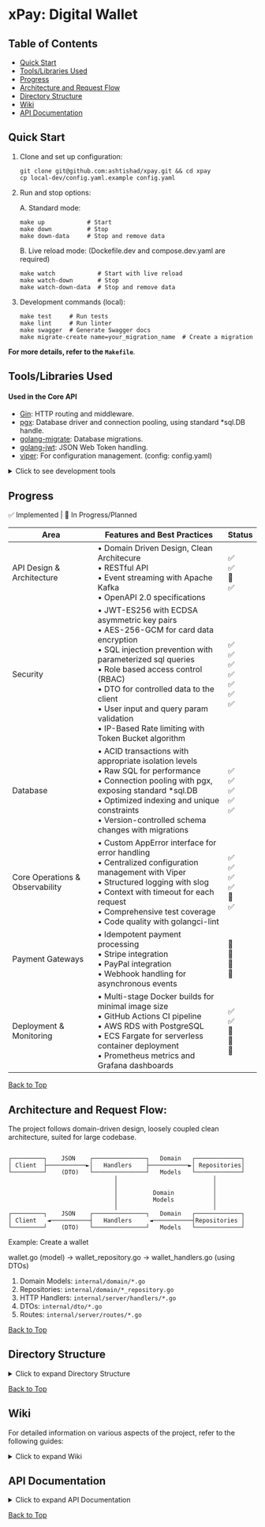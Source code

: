 # xPay: Digital Wallet
<a name="top"></a>

## Table of Contents
- [Quick Start](#quick-start)
- [Tools/Libraries Used](#toolslibraries-used)
- [Progress](#progress)
- [Architecture and Request Flow](#architecture-and-request-flow)
- [Directory Structure](#directory-structure)
- [Wiki](#wiki)
- [API Documentation](#api-documentation)

## Quick Start

1. Clone and set up configuration:
   ```
   git clone git@github.com:ashtishad/xpay.git && cd xpay
   cp local-dev/config.yaml.example config.yaml
   ```

2. Run and stop options:

   A. Standard mode:
   ```
   make up            # Start
   make down          # Stop
   make down-data     # Stop and remove data
   ```

   B. Live reload mode: (Dockefile.dev and compose.dev.yaml are required)
   ```
   make watch            # Start with live reload
   make watch-down       # Stop
   make watch-down-data  # Stop and remove data
   ```

3. Development commands (local):
   ```
   make test     # Run tests
   make lint     # Run linter
   make swagger  # Generate Swagger docs
   make migrate-create name=your_migration_name  # Create a migration
   ```

**For more details, refer to the `Makefile`**.


## Tools/Libraries Used

#### Used in the Core API
- [Gin](https://github.com/gin-gonic/gin): HTTP routing and middleware.
- [pgx](https://github.com/jackc/pgx): Database driver and connection pooling, using standard *sql.DB handle.
- [golang-migrate](https://github.com/golang-migrate/migrate): Database migrations.
- [golang-jwt](https://github.com/golang-jwt/jwt/): JSON Web Token handling.
- [viper](https://github.com/spf13/viper): For configuration management. (config: config.yaml)

<details>
<summary>Click to see development tools</summary>

- [swaggo/swag](https://github.com/swaggo/swag): Swagger API documentation.
- [Air](https://github.com/cosmtrek/air): Live reloading. (config: .air.toml)
- [golangci-lint](https://golangci-lint.run/): Linting (config: .golangci.yaml)

</details>

## Progress

✅ Implemented | 🔄 In Progress/Planned

| Area | Features and Best Practices | Status |
|------|------------------------------|--------|
| API Design & Architecture | • Domain Driven Design, Clean Architecure <br>• RESTful API<br>• Event streaming with Apache Kafka<br>• OpenAPI 2.0 specifications | ✅<br>✅<br>🔄<br>✅ |
| Security | • JWT-ES256 with ECDSA asymmetric key pairs<br>• AES-256-GCM for card data encryption<br>• SQL injection prevention with parameterized sql queries<br>• Role based access control (RBAC) <br>• DTO for controlled data to the client<br>• User input and query param validation<br>• IP-Based Rate limiting with Token Bucket algorithm | ✅<br>✅<br>✅<br>✅<br>✅<br>✅<br>✅ |
| Database | • ACID transactions with appropriate isolation levels<br>• Raw SQL for performance<br>• Connection pooling with pgx, exposing standard *sql.DB<br>• Optimized indexing and unique constraints<br>• Version-controlled schema changes with migrations | ✅<br>✅<br>✅<br>✅<br>✅ |
| Core Operations & Observability | • Custom AppError interface for error handling<br>• Centralized configuration management with Viper<br>• Structured logging with slog<br>• Context with timeout for each request <br>• Comprehensive test coverage<br>• Code quality with golangci-lint | ✅<br>✅<br>✅<br>✅<br>🔄<br>✅ |
| Payment Gateways | • Idempotent payment processing<br>• Stripe integration<br>• PayPal integration<br>• Webhook handling for asynchronous events | 🔄<br>🔄<br>🔄<br>🔄 |
| Deployment & Monitoring | • Multi-stage Docker builds for minimal image size <br>• GitHub Actions CI pipeline<br>• AWS RDS with PostgreSQL<br>• ECS Fargate for serverless container deployment<br>• Prometheus metrics and Grafana dashboards | ✅<br>✅<br>🔄<br>🔄<br>🔄 |

<a href="#top">Back to Top</a>

## Architecture and Request Flow:

The project follows domain-driven design, loosely coupled clean architecture, suited for large codebase.

```

┌─────────┐    JSON    ┌───────────────┐   Domain   ┌─────────────┐
│ Client  ├───────────►│   Handlers    ├───────────►│ Repositories│
└─────────┘    (DTO)   └───────────────┘   Models   └─────────────┘
                              │                           │
                              │                           │
                              │          Domain           │
                              │          Models           │
                              │                           │
┌─────────┐    JSON    ┌───────────────┐   Domain   ┌─────────────┐
│ Client   ◄───────────┤   Handlers     ◄───────────┤Repositories │
└─────────┘    (DTO)   └───────────────┘   Models   └─────────────┘

```
Example: Create a wallet

wallet.go (model) -> wallet_repository.go -> wallet_handlers.go (using DTOs)

1. Domain Models: `internal/domain/*.go`
2. Repositories: `internal/domain/*_repository.go`
3. HTTP Handlers: `internal/server/handlers/*.go`
4. DTOs: `internal/dto/*.go`
5. Routes: `internal/server/routes/*.go`

<a href="#top">Back to Top</a>

## Directory Structure

<details>
<summary>Click to expand Directory Structure</summary>

command: `tree -a -I '.git|.DS_Store|.gitignore|.idea|.vscode|docs'`

```bash
├── .github
│   └── workflows
│       └── test.yaml                 # CI/CD pipeline for running tests
├── internal
│   ├── domain
│   │   ├── card.go                   # Card domain model
│   │   ├── card_repository.go        # Card repository interface, database interactions
│   │   ├── helpers.go                # Domain-specific helper functions
│   │   ├── user.go                   # User domain model
│   │   ├── user_repository.go        # User repository interface, database interactions
│   │   ├── wallet.go                 # Wallet domain model
│   │   └── wallet_repository.go      # Wallet repository interface, database interactions
│   ├── dto
│   │   ├── auth.go                   # Authentication-related DTOs/REST API Request Response Structurers
│   │   ├── card.go                   # Card-related DTOs
│   │   ├── shared.go                 # Shared DTO structures
│   │   └── wallet.go                 # User-related DTOs
│   │   └── wallet.go                 # Wallet-related DTOs
│   ├── secure
│   │   ├── card_aes.go               # Card AES-256 with GCM mode, Validate, Encrypt and Decrypt
│   │   ├── jwt.go                    # JWT token handling, generate and validate tokens
│   │   ├── rbac.go                   # Role based access control (RBAC) policies
│   │   ├── password.go               # Password hashing and verification with bcrypt
│   │   └── password_test.go          # Password utility tests
│   ├── server
│   │   ├── handlers
│   │   │   ├── auth.go               # Login, Register handlers
│   │   │   ├── card.go               # Card http handlers
│   │   │   ├── helpers.go            # Handlers helper functions
│   │   │   └── user.go               # User HTTP handlers
│   │   │   └── wallet.go             # Wallet HTTP handlers
│   │   ├── middlewares
│   │   │   ├── auth.go               # Auth middleware (Validate token, Set Authorized user in req context)
│   │   │   ├── cors.go               # CORS middleware
│   │   │   ├── gin_logger.go         # Custom Logging middleware for gin
│   │   │   ├── middlewares.go        # Core Middleware setup
│   │   │   └── rate_limiter.go       # IP-Based rate limiter with token bucket algorithm
│   │   │   └── request_id.go         # Request ID middleware, sets X-Request-ID header
│   │   ├── routes
│   │   │   ├── auth.go               # Authentication routes
│   │   │   ├── card.go               # Card routes
│   │   │   ├── routes.go             # Core routes setup
│   │   │   └── user.go               # User  routes
│   │   │   └── wallet.go             # Wallet routes
│   │   └── server.go                  # HTTP server setup with gin
│   ├── infra
│   │   ├── postgres
│   │   │   ├── postgres_connection.go    # Postgres connection setup with pgx, returns *sql.DB
│   │   │   └── postgres_migrations.go    # Database migration handling with golang-migrate/v4
│   │   ├── kafka
│   │   │   └── sample.md                 # Placeholder for Kafka integration
│   ├── common
│   │   ├── app_errs.go               # Custom error types
│   │   ├── config.go                 # Configuration management
│   │   ├── constants.go              # Global constants
│   │   ├── context_keys.go           # Context key definitions
│   │   ├── custom_err_messages.go    # Error message definitions
│   │   ├── slog_config.go            # Structured logging configuration
│   │   ├── timeouts.go               # Context timeout constants
├── migrations
│   ├── 000001_create_users_table.down.sql   # User table rollback
│   ├── 000001_create_users_table.up.sql     # User table creation
│   ├── 000002_create_wallets_table.down.sql # Wallet table rollback
│   └── 000002_create_wallets_table.up.sql   # Wallet table creation
│   ├── 000003_create_cards_table.down.sql   # Cards table rollback
│   └── 000003_create_cards_table.up.sql     # Cards table creation
├── scripts
│   └── pre-push                      # Git pre-push hook (ensures run tests and lint before every push)
├── local-dev
│   └── config.yaml.example           # Example configuration file (place it to project root as `config.yaml`)
├── config.yaml                       # Application configuration
├── main.go                           # Application entry point
├── Makefile                          # Development commands and shortcuts
├── Dockerfile                        # Docker file with multi stage builds
├── Dockerfile.dev                    # Docker file for dev env, air live reload inside docker container.
├── .dockerignore                     # Directories to ignore in the Docker builds
├── README.md                         # Project documentation
├── compose.yaml                      # Docker Compose configuration
├── compose.dev.yaml                  # Docker Compose configuration for dev env.
├── go.mod                            # Go module definition
├── go.sum                            # Go module checksums
└── .air.toml                         # Live reload configuration with air
```

</details>

<a href="#top">Back to Top</a>

## Wiki

For detailed information on various aspects of the project, refer to the following guides:

<details>
<summary>Click to expand Wiki</summary>

- [Makefile Commands](https://github.com/ashtishad/xpay/blob/main/docs/wiki/makefile.md): Comprehensive guide to all Make commands used in development and deployment.
- [Configuration Management](https://github.com/ashtishad/xpay/blob/main/docs/wiki/config.md): Learn how to manage application configuration using Viper.
- [Dockerfile Guide](https://github.com/ashtishad/xpay/blob/main/docs/wiki/dockerfile.md): Instructions for building and running the XPay application in Docker.
- [Generating Secrets](https://github.com/ashtishad/xpay/blob/main/docs/wiki/generating_secrets.md): Procedures for generating and managing cryptographic keys and secrets.
- [GitHub Actions Test Workflow](https://github.com/ashtishad/xpay/blob/main/docs/wiki/github_actions_test_workflow.md): Understanding the CI/CD pipeline setup using GitHub Actions.
- [Linter Configuration](https://github.com/ashtishad/xpay/blob/main/docs/wiki/linter_config.md): Explanation of golangci-lint setup and usage in the project.
- [Configuration and Key Management in Production](https://github.com/ashtishad/xpay/blob/main/docs/wiki/configuration_key_management_in_production.md): Best practices for managing configs and secrets in production environments.
- [Zed/VSCode Shortcuts](https://github.com/ashtishad/xpay/blob/main/docs/wiki/zed_vscode_shortcuts.md): Helpful keyboard shortcuts for efficient coding in Zed or VSCode editors.

</details>

## API Documentation

<details>
<summary>Click to expand API Documentation</summary>

### Authentication Endpoints

#### Register User
- **URL**: `/api/v1/register`
- **Method**: `POST`
- **Description**: Registers a new user with hashed password, generates JWT tokens, sets an HTTP-only cookie and X-Request-Id header.
- **Access**: Public
- **Request Body**:
  ```json
  {
    "fullName": "John Doe",
    "email": "someone@example.com",
    "password": "samplepass"
  }
  ```
- **Success Response**: `201 Created`
- **Error Responses**: `400 Bad Request`, `409 Conflict`, `500 Internal Server Error`

#### Login
- **URL**: `/api/v1/login`
- **Method**: `POST`
- **Description**: Authenticate a user, verifies password, generates JWT token, sets an HTTP-only cookie and X-Request-Id header.
- **Access**: Public
- **Request Body**:
  ```json
  {
    "email": "someone@example.com",
    "password": "samplepass"
  }
  ```
- **Success Response**: `200 OK`
- **Error Responses**: `400 Bad Request`, `401 Unauthorized`, `404 Not Found`, `500 Internal Server Error`

### User Management Endpoints

#### Create User with Specific Role
- **URL**: `/api/v1/users`
- **Method**: `POST`
- **Description**: Creates a new user with a specific role.
- **Access**: Admin (can create any role), Agent (can create user or merchant roles)
- **Authentication**: Required (Bearer Token)
- **Request Body**:
  ```json
  {
    "fullName": "Keanu Reeves",
    "email": "keanu@example.com",
    "password": "keanupass",
    "role": "admin"
  }
  ```
- **Success Response**: `201 Created`
- **Error Responses**: `400 Bad Request`, `401 Unauthorized`, `403 Forbidden`, `409 Conflict`, `500 Internal Server Error`

### Wallet Endpoints

#### Create a New Wallet
- **URL**: `/api/v1/users/{user_uuid}/wallets`
- **Method**: `POST`
- **Access**: Admin, Merchant, User
- **Authentication**: Required (Bearer Token)
- **Request Body**:
  ```json
  {
    "currency": "USD"
  }
  ```
- **Success Response**: `201 Created`
- **Error Responses**: `400 Bad Request`, `401 Unauthorized`, `403 Forbidden`, `409 Conflict`, `500 Internal Server Error`

#### Get Wallet Balance
- **URL**: `/api/v1/users/{user_uuid}/wallets/{wallet_uuid}/balance`
- **Method**: `GET`
- **Access**: Admin, Agent, Merchant, User (own wallet only)
- **Authentication**: Required (Bearer Token)
- **Success Response**: `200 OK`
- **Error Responses**: `401 Unauthorized`, `403 Forbidden`, `404 Not Found`, `500 Internal Server Error`

#### Update Wallet Status
- **URL**: `/api/v1/users/{user_uuid}/wallets/{wallet_uuid}/status`
- **Method**: `PATCH`
- **Access**: Admin, Agent, Merchant, User (own wallet only)
- **Authentication**: Required (Bearer Token)
- **Request Body**:
  ```json
  {
    "status": "inactive"
  }
  ```
- **Success Response**: `200 OK`
- **Error Responses**: `400 Bad Request`, `401 Unauthorized`, `403 Forbidden`, `404 Not Found`, `500 Internal Server Error`

### Card Endpoints

#### Add a New Card to Wallet
- **URL**: `/api/v1/users/{user_uuid}/wallets/{wallet_uuid}/cards`
- **Method**: `POST`
- **Access**: Admin, Merchant, User (own wallet only)
- **Authentication**: Required (Bearer Token)
- **Request Body**:
  ```json
  {
    "cardNumber": "4111111111111111",
    "provider": "visa",
    "type": "credit",
    "expiryDate": "12/25",
    "cvv": "123"
  }
  ```
- **Success Response**: `201 Created`
- **Error Responses**: `400 Bad Request`, `401 Unauthorized`, `403 Forbidden`, `404 Not Found`, `409 Conflict`, `500 Internal Server Error`

#### Get Card Details
- **URL**: `/api/v1/users/{user_uuid}/wallets/{wallet_uuid}/cards/{card_uuid}`
- **Method**: `GET`
- **Access**: Admin, Agent (read-only), Merchant, User (own cards only)
- **Authentication**: Required (Bearer Token)
- **Success Response**: `200 OK`
- **Error Responses**: `401 Unauthorized`, `403 Forbidden`, `404 Not Found`, `500 Internal Server Error`

#### Update Card Details
- **URL**: `/api/v1/users/{user_uuid}/wallets/{wallet_uuid}/cards/{card_uuid}`
- **Method**: `PATCH`
- **Access**: Admin, Merchant, User (own cards only)
- **Authentication**: Required (Bearer Token)
- **Request Body**:
  ```json
  {
    "expiryDate": "12/26",
    "status": "inactive"
  }
  ```
- **Success Response**: `200 OK`
- **Error Responses**: `400 Bad Request`, `401 Unauthorized`, `403 Forbidden`, `404 Not Found`, `500 Internal Server Error`

#### Delete Card
- **URL**: `/api/v1/users/{user_uuid}/wallets/{wallet_uuid}/cards/{card_uuid}`
- **Method**: `DELETE`
- **Access**: Admin, Merchant, User (own cards only)
- **Authentication**: Required (Bearer Token)
- **Success Response**: `200 OK`
- **Error Responses**: `401 Unauthorized`, `403 Forbidden`, `404 Not Found`, `500 Internal Server Error`

#### List Cards
- **URL**: `/api/v1/users/{user_uuid}/wallets/{wallet_uuid}/cards`
- **Method**: `GET`
- **Access**: Admin, Agent (read-only), Merchant, User (own wallet only)
- **Authentication**: Required (Bearer Token)
- **Query Parameters**:
  - `provider` (optional): Filter by card provider
  - `status` (optional): Filter by card status
- **Success Response**: `200 OK`
- **Error Responses**: `401 Unauthorized`, `403 Forbidden`, `500 Internal Server Error`

</details>

[Back to Top](#top)
